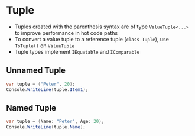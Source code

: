 # Tuple

- Tuples created with the parenthesis syntax are of type `ValueTuple<...>` to
  improve performance in hot code paths
- To convert a value tuple to a reference tuple (`class Tuple`), use `ToTuple()`
  on `ValueTuple`
- Tuple types implement `IEquatable` and `IComparable`

## Unnamed Tuple

```cs
var tuple = ("Peter", 20);
Console.WriteLine(tuple.Item1);
```

## Named Tuple

```cs
var tuple = (Name: "Peter", Age: 20);
Console.WriteLine(tuple.Name);
```
